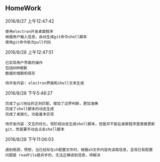 ## HomeWork

2016/8/27 上午12:47:42

	使用electron开发桌面程序
	根据用户输入信息，自动生成git命令shell脚本
	使用git命令依次pull代码

2016/8/28 上午12:47:51

	已实现用户界面的操作
	包括DOM增删
	数据的增删和保存

	待开发内容: electron界面和shell文本生成

2016/8/28 下午5:48:27

	完成了git地址的正则匹配，增加了边界判断，更加准确
	完成了shell脚本的动态生成
	完成了桌面化，功能基本实现

	待开发内容：交互的优化，现阶段动态生成shell脚本，但是并不能在桌面程序里直接更新git，而是要手动去点击shell脚本

2016/8/28 下午11:06:03

	遇到瓶颈，预想，当已经存在sh配置文件时，根据sh文件内容先读取信息，呈现已有配置
	问题是 readFile是异步的，无法正确读到信息，待解决
